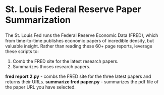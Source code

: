 # St. Louis Federal Reserve Paper Summarization

### 
The St. Louis Fed runs the Federal Reserve Economic Data (FRED), which from time-to-time publishes economic papers of incredible density, but valuable insight. Rather than reading these 60+ page reports, leverage these scripts to:

1) Comb the FRED site for the latest research papers.
2) Summarizes thoses research papers.

**fred report 2.py** - combs the FRED site for the three latest papers and returns their URLs.
**summarize fred paper.py** - summarizes the pdf file of the paper URL you have selected.
